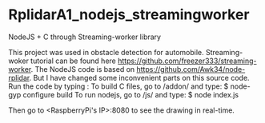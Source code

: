 # RplidarA1_nodejs_streamingworker

NodeJS + C through Streaming-worker library

This project was used in obstacle detection for automobile.
Streaming-woker tutorial can be found here https://github.com/freezer333/streaming-worker.
The NodeJS code is based on https://github.com/Awk34/node-rplidar. But I have changed some inconvenient parts on this source code.
Run the code by typing :
To build C files, go to /addon/ and type:
$ node-gyp configure build
To run nodejs, go to /js/ and type:
$ node index.js

Then go to <RaspberryPi's IP>:8080 to see the drawing in real-time.

